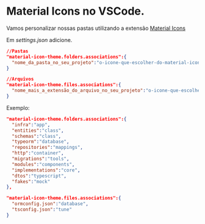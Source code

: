 # Material Icons no VSCode.

Vamos personalizar nossas pastas utilizando a  extensão [Material Icons](https://marketplace.visualstudio.com/items?itemName=PKief.material-icon-theme)

Em *settings.json* adicione.
```json
//Pastas
"material-icon-theme.folders.associations":{
  "nome_da_pasta_no_seu_projeto":"o-icone-que-escolher-do-material-icon",
}

//Arquivos
"material-icon-theme.files.associations":{
  "nome_mais_a_extensão_do_arquivo_no_seu_projeto":"o-icone-que-escolher-do-material-icon",
}
```

Exemplo:
```json
"material-icon-theme.folders.associations":{
  "infra":"app",
  "entities":"class",
  "schemas":"class",
  "typeorm":"database",
  "repositories":"mappings",
  "http":"container",
  "migrations":"tools",
  "modules":"components",
  "implementations":"core",
  "dtos":"typescript",
  "fakes":"mock"
},

"material-icon-theme.files.associations":{
  "ormconfig.json":"database",
  "tsconfig.json":"tune"
}

```

